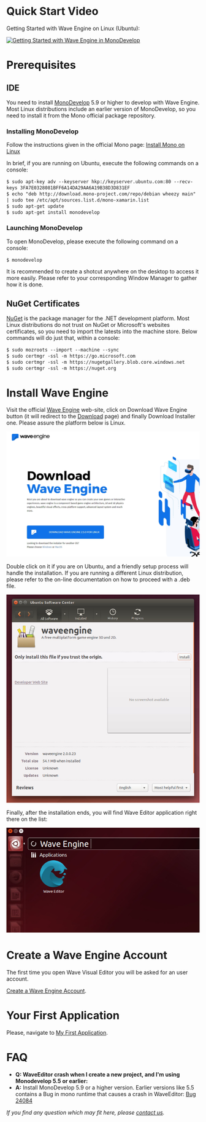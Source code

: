 # Quick Start Video

Getting Started with Wave Engine on Linux (Ubuntu):

[![Getting Started with Wave Engine in MonoDevelop](http://img.youtube.com/vi/9acDSjNrHI0/0.jpg)](https://www.youtube.com/watch?v=tB_KtFun0_A)

# Prerequisites

## IDE

You need to install [MonoDevelop](http://monodevelop.com/) 5.9 or higher to develop with Wave Engine.
Most Linux distributions include an earlier version of MonoDevelop, so you need to install it from the Mono official package repository.

### Installing MonoDevelop

Follow the instructions given in the official Mono page: [Install Mono on Linux](http://www.mono-project.com/docs/getting-started/install/linux/#debian-ubuntu-and-derivatives)

In brief, if you are running on Ubuntu, execute the following commands on a console:

    $ sudo apt-key adv --keyserver hkp://keyserver.ubuntu.com:80 --recv-keys 3FA7E0328081BFF6A14DA29AA6A19B38D3D831EF    
    $ echo "deb http://download.mono-project.com/repo/debian wheezy main" | sudo tee /etc/apt/sources.list.d/mono-xamarin.list    
    $ sudo apt-get update    
    $ sudo apt-get install monodevelop  

### Launching MonoDevelop

To open MonoDevelop, please execute the following command on a console:

    $ monodevelop

It is recommended to create a shotcut anywhere on the desktop to access it more easily. Please refer to your corresponding Window Manager to gather how it is done.

## NuGet Certificates

[NuGet](https://www.nuget.org/) is the package manager for the .NET development platform. Most Linux distributions do not trust on NuGet or Microsoft's websites certificates, so you need to import the latests into the machine store. Below commands will do just that, within a console:

    $ sudo mozroots --import --machine --sync
    $ sudo certmgr -ssl -m https://go.microsoft.com
    $ sudo certmgr -ssl -m https://nugetgallery.blob.core.windows.net
    $ sudo certmgr -ssl -m https://nuget.org

# Install Wave Engine

Visit the official [Wave Engine](https://waveengine.net/) web-site, click on Download Wave Engine button (it will redirect to the [Download](http://waveengine.net/Downloads) page) and finally Download Installer one. Please assure the platform below is Linux.

![Download Wave Linux](images/DownloadWaveIntallerLinux.jpg)

Double click on it if you are on Ubuntu, and a friendly setup process will handle the installation. If you are running a different Linux distribution, please refer to the on-line documentation on how to proceed with a .deb file.

![Wave Installer Linux](images/WaveInstallerLinux.jpg)

Finally, after the installation ends, you will find Wave Editor application right there on the list:

![Wave Editor Short cut linux](images/WaveEditorShortcutLinux.jpg)

# Create a Wave Engine Account

The first time you open Wave Visual Editor you will be asked for an user account.

[Create a Wave Engine Account](Create-Account.md).

# Your First Application

Please, navigate to [My First Application](My-First-Application.md).

# FAQ

 - **Q: WaveEditor crash when I create a new project, and I'm using Monodevelop 5.5 or earlier:** 
 - **A:** Install MonoDevelop 5.9 or a higher version. Earlier versions like 5.5 contains a Bug in mono runtime that causes a crash in WaveEditor: [Bug 24084](https://bugzilla.xamarin.com/show_bug.cgi?id=24084)

_If you find any question which may fit here, please [contact us](https://waveengine.net/Company#Contact)._